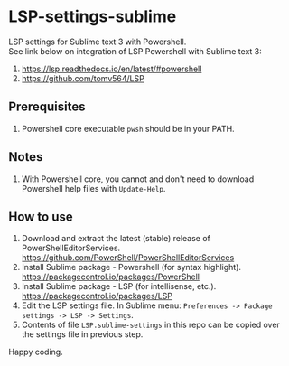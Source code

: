 # LSP-settings-sublime
LSP settings for Sublime text 3 with Powershell.  
See link below on integration of LSP Powershell with Sublime text 3:  
1. https://lsp.readthedocs.io/en/latest/#powershell  
2. https://github.com/tomv564/LSP

## Prerequisites
1. Powershell core executable `pwsh` should be in your PATH.

## Notes
1. With Powershell core, you cannot and don't need to download Powershell help files with `Update-Help`.

## How to use
1. Download and extract the latest (stable) release of PowerShellEditorServices.  
https://github.com/PowerShell/PowerShellEditorServices
2. Install Sublime package - Powershell (for syntax highlight).  
https://packagecontrol.io/packages/PowerShell  
3. Install Sublime package - LSP (for intellisense, etc.).  
https://packagecontrol.io/packages/LSP  
4. Edit the LSP settings file. In Sublime menu: `Preferences -> Package settings -> LSP -> Settings`.
5. Contents of file `LSP.sublime-settings` in this repo can be copied over the settings file in previous step.

Happy coding.
